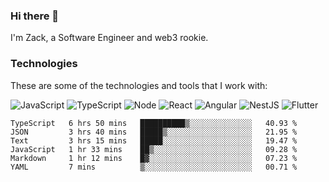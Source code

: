 ### Hi there 👋
I'm Zack, a Software Engineer and web3 rookie.

### Technologies
These are some of the technologies and tools that I work with:

![JavaScript](https://img.shields.io/badge/JavaScript-323330.svg?logo=javascript&logoColor=F7DF1E) 
![TypeScript](https://img.shields.io/badge/TypeScript-007ACC.svg?logo=typescript&logoColor=white) 
![Node](https://img.shields.io/badge/Node.js-43853D.svg?logo=node.js&logoColor=white)
![React](https://img.shields.io/badge/React-20232a.svg?logo=react&logoColor=61DAFB) 
![Angular](https://img.shields.io/badge/Angular-E23237.svg?logo=angularjs&logoColor=white)
![NestJS](https://img.shields.io/badge/NestJS-E0234E?logo=nestjs&logoColor=white)
![Flutter](https://img.shields.io/badge/Flutter-02569B.svg?logo=flutter&logoColor=white)

<!--START_SECTION:waka-->

```text
TypeScript   6 hrs 50 mins   ██████████▒░░░░░░░░░░░░░░   40.93 %
JSON         3 hrs 40 mins   █████▒░░░░░░░░░░░░░░░░░░░   21.95 %
Text         3 hrs 15 mins   █████░░░░░░░░░░░░░░░░░░░░   19.47 %
JavaScript   1 hr 33 mins    ██▒░░░░░░░░░░░░░░░░░░░░░░   09.28 %
Markdown     1 hr 12 mins    █▓░░░░░░░░░░░░░░░░░░░░░░░   07.23 %
YAML         7 mins          ▒░░░░░░░░░░░░░░░░░░░░░░░░   00.71 %
```

<!--END_SECTION:waka-->
